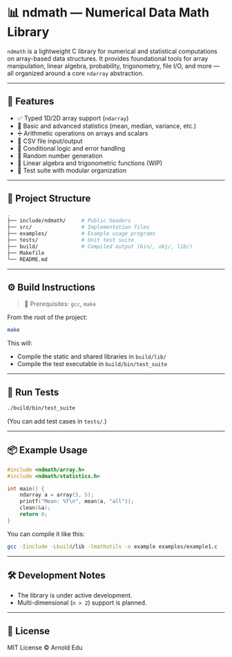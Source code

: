 # 📊 ndmath — Numerical Data Math Library

`ndmath` is a lightweight C library for numerical and statistical computations on array-based data structures. It provides foundational tools for array manipulation, linear algebra, probability, trigonometry, file I/O, and more — all organized around a core `ndarray` abstraction.

---

## 🚀 Features

- ✅ Typed 1D/2D array support (`ndarray`)
- 🔢 Basic and advanced statistics (mean, median, variance, etc.)
- ➗ Arithmetic operations on arrays and scalars
- 📁 CSV file input/output
- 🧠 Conditional logic and error handling
- 🎲 Random number generation
- 🧮 Linear algebra and trigonometric functions (WIP)
- 🧪 Test suite with modular organization

---

## 📁 Project Structure

```bash
.
├── include/ndmath/     # Public headers
├── src/                # Implementation files
├── examples/           # Example usage programs
├── tests/              # Unit test suite
├── build/              # Compiled output (bin/, obj/, lib/)
├── Makefile
└── README.md
```

---

## ⚙️ Build Instructions

> 📌 Prerequisites: `gcc`, `make`

From the root of the project:

```bash
make
```

This will:

- Compile the static and shared libraries in `build/lib/`
- Compile the test executable in `build/bin/test_suite`

---

## 🧪 Run Tests

```bash
./build/bin/test_suite
```

(You can add test cases in `tests/`.)

---

## 📦 Example Usage

```c
#include <ndmath/array.h>
#include <ndmath/statistics.h>

int main() {
    ndarray a = array(5, 5);
    printf("Mean: %f\n", mean(a, "all"));
    clean(&a);
    return 0;
}
```

You can compile it like this:

```bash
gcc -Iinclude -Lbuild/lib -lmathutils -o example examples/example1.c
```

---

## 🛠 Development Notes

- The library is under active development.
- Multi-dimensional (`n > 2`) support is planned.

---

## 📜 License

MIT License © Arnold Edu
